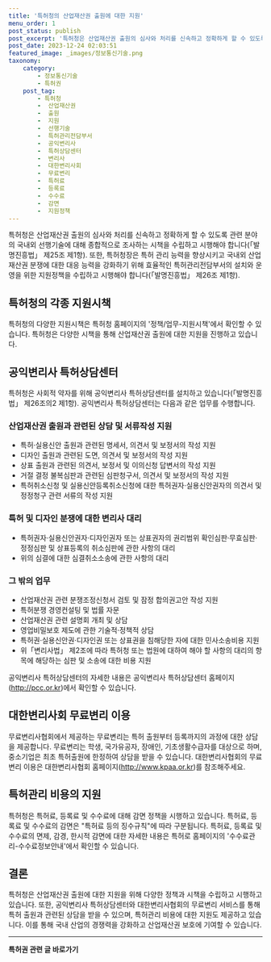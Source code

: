 ```yaml
---
title: '특허청의 산업재산권 출원에 대한 지원'
menu_order: 1
post_status: publish
post_excerpt: '특허청은 산업재산권 출원의 심사와 처리를 신속하고 정확하게 할 수 있도록 관련 분야의 국내외 선행기술에 대해 종합적으로 조사하는 시책을 수립하고 시행해야 합니다  발명진흥법  제25조 제1항 . 또한, 특허청장은 특허 관리 능력을 향상시키고 국내외 산업재산권 분쟁에 대한 대응 능력을 강화하기 위해 효율적인 특허관리전담부서의 설치와 운영을 위한 지원정책을 수립하고 시행해야 합니다  발명진흥법  제26조 제1항 .'
post_date: 2023-12-24 02:03:51
featured_image: _images/정보통신기술.png
taxonomy:
    category:
        - 정보통신기술
        - 특허권
    post_tag:
        - 특허청
        -  산업재산권
        -  출원
        -  지원
        -  선행기술
        -  특허관리전담부서
        -  공익변리사
        -  특허상담센터
        -  변리사
        -  대한변리사회
        -  무료변리
        -  특허료
        -  등록료
        -  수수료
        -  감면
        -  지원정책
---
```



특허청은 산업재산권 출원의 심사와 처리를 신속하고 정확하게 할 수 있도록 관련 분야의 국내외 선행기술에 대해 종합적으로 조사하는 시책을 수립하고 시행해야 합니다(「발명진흥법」 제25조 제1항). 또한, 특허청장은 특허 관리 능력을 향상시키고 국내외 산업재산권 분쟁에 대한 대응 능력을 강화하기 위해 효율적인 특허관리전담부서의 설치와 운영을 위한 지원정책을 수립하고 시행해야 합니다(「발명진흥법」 제26조 제1항).

## 특허청의 각종 지원시책

특허청의 다양한 지원시책은 특허청 홈페이지의 '정책/업무-지원시책'에서 확인할 수 있습니다. 특허청은 다양한 시책을 통해 산업재산권 출원에 대한 지원을 진행하고 있습니다.

## 공익변리사 특허상담센터

특허청은 사회적 약자를 위해 공익변리사 특허상담센터를 설치하고 있습니다(「발명진흥법」 제26조의2 제1항). 공익변리사 특허상담센터는 다음과 같은 업무를 수행합니다.

### 산업재산권 출원과 관련된 상담 및 서류작성 지원

- 특허·실용신안 출원과 관련된 명세서, 의견서 및 보정서의 작성 지원
- 디자인 출원과 관련된 도면, 의견서 및 보정서의 작성 지원
- 상표 출원과 관련된 의견서, 보정서 및 이의신청 답변서의 작성 지원
- 거절 결정 불복심판과 관련된 심판청구서, 의견서 및 보정서의 작성 지원
- 특허취소신청 및 실용신안등록취소신청에 대한 특허권자·실용신안권자의 의견서 및 정정청구 관련 서류의 작성 지원

### 특허 및 디자인 분쟁에 대한 변리사 대리

- 특허권자·실용신안권자·디자인권자 또는 상표권자의 권리범위 확인심판·무효심판·정정심판 및 상표등록의 취소심판에 관한 사항의 대리
- 위의 심결에 대한 심결취소소송에 관한 사항의 대리

### 그 밖의 업무

- 산업재산권 관련 분쟁조정신청서 검토 및 잠정 합의권고안 작성 지원
- 특허분쟁 경영컨설팅 및 법률 자문
- 산업재산권 관련 설명회 개최 및 상담
- 영업비밀보호 제도에 관한 기술적·정책적 상담
- 특허권·실용신안권·디자인권 또는 상표권을 침해당한 자에 대한 민사소송비용 지원
- 위「변리사법」 제2조에 따라 특허청 또는 법원에 대하여 해야 할 사항의 대리의 항목에 해당하는 심판 및 소송에 대한 비용 지원

공익변리사 특허상담센터의 자세한 내용은 공익변리사 특허상담센터 홈페이지(http://pcc.or.kr)에서 확인할 수 있습니다.

## 대한변리사회 무료변리 이용

무료변리사협회에서 제공하는 무료변리는 특허 출원부터 등록까지의 과정에 대한 상담을 제공합니다. 무료변리는 학생, 국가유공자, 장애인, 기초생활수급자를 대상으로 하며, 중소기업은 최초 특허출원에 한정하여 상담을 받을 수 있습니다. 대한변리사협회의 무료변리 이용은 대한변리사협회 홈페이지(http://www.kpaa.or.kr)를 참조해주세요.

## 특허관리 비용의 지원

특허청은 특허료, 등록료 및 수수료에 대해 감면 정책을 시행하고 있습니다. 특허료, 등록료 및 수수료의 감면은 "특허료 등의 징수규칙"에 따라 구분됩니다. 특허료, 등록료 및 수수료의 면제, 감경, 한시적 감면에 대한 자세한 내용은 특허로 홈페이지의 '수수료관리-수수료정보안내'에서 확인할 수 있습니다.

## 결론

특허청은 산업재산권 출원에 대한 지원을 위해 다양한 정책과 시책을 수립하고 시행하고 있습니다. 또한, 공익변리사 특허상담센터와 대한변리사협회의 무료변리 서비스를 통해 특허 출원과 관련된 상담을 받을 수 있으며, 특허관리 비용에 대한 지원도 제공하고 있습니다. 이를 통해 국내 산업의 경쟁력을 강화하고 산업재산권 보호에 기여할 수 있습니다.
<!-- wp:separator -->
<hr class="wp-block-separator has-alpha-channel-opacity"/>
<!-- /wp:separator -->

<!-- wp:group {"backgroundColor":"base","layout":{"type":"constrained"}} -->
<div class="wp-block-group has-base-background-color has-background"><!-- wp:paragraph {"align":"center","fontSize":"medium"} -->
<p class="has-text-align-center has-large-font-size"><strong>특허권 관련 글 바로가기</strong></p>
<!-- /wp:paragraph -->


<!-- wp:latest-posts
{"categories":[{"id":36021,"count":19,"description":"","link":"https://uknowlaw.com/category/%ed%8a%b9%ed%97%88%ea%b6%8c/","name":"특허권","slug":"특허권","taxonomy":"category","parent":0,"meta":[],"_links":{"self":[{"href":"https://uknowlaw.com/wp-json/wp/v2/categories/36021"}],"collection":[{"href":"https://uknowlaw.com/wp-json/wp/v2/categories"}],"about":[{"href":"https://uknowlaw.com/wp-json/wp/v2/taxonomies/category"}],"wp:post_type":[{"href":"https://uknowlaw.com/wp-json/wp/v2/posts?categories=36021"}],"curies":[{"name":"wp","href":"https://api.w.org/{rel}","templated":true}]}}],"postsToShow":100,"excerptLength":28,"postLayout":"grid","columns":2,"featuredImageAlign":"left","featuredImageSizeSlug":"large","fontSize":"small"} /--></div>
<!-- /wp:group -->